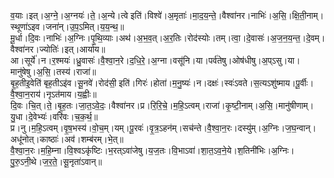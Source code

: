 

  
व॒याः।इत्।अ॒ग्ने॒।अ॒ग्नयः॑।ते॒।अ॒न्ये।त्वे इति॑।विश्वे॑।अ॒मृताः॑।मा॒द॒य॒न्ते॒।वैश्वा॑नर।नाभिः॑।अ॒सि॒।क्षि॒ती॒नाम्।स्थूणा॑ऽइव।जना॑न्।उ॒प॒ऽमित्।य॒य॒न्थ॒॥  
मू॒र्धा।दि॒वः।नाभिः॑।अ॒ग्निः।पृ॒थि॒व्याः।अथ॑।अ॒भ॒व॒त्।अ॒र॒तिः।रोद॑स्योः।तम्।त्वा॒।दे॒वासः॑।अ॒ज॒न॒य॒न्त॒।दे॒वम्।वैश्वा॑नर।ज्योतिः॑।इत्।आर्या॑य॥  
आ।सूर्ये॑।न।र॒श्मयः॑।ध्रु॒वासः॑।वै॒श्वा॒न॒रे।द॒धि॒रे॒।अ॒ग्ना।वसू॑नि।या।पर्व॑तेषु।ओष॑धीषु।अ॒प्ऽसु।या।मानु॑षेषु।अ॒सि॒।तस्य॑।राजा॑॥  
बृ॒ह॒तीइ॒वेति॑ बृह॒तीऽइ॑व।सू॒नवे॑।रोद॑सी॒ इति॑।गिरः॑।होता॑।म॒नु॒ष्यः॑।न।दक्षः॑।स्वः॑ऽवते।स॒त्यऽशु॑ष्माय।पू॒र्वीः।वै॒श्वा॒न॒राय॑।नृऽत॑माय।य॒ह्वीः॥  
दि॒वः।चि॒त्।ते॒।बृ॒ह॒तः।जा॒त॒ऽवे॒दः॒।वैश्वा॑नर।प्र।रि॒रि॒चे॒।म॒हि॒ऽत्वम्।राजा॑।कृ॒ष्टी॒नाम्।अ॒सि॒।मानु॑षीणाम्।यु॒धा।दे॒वेभ्यः॑।वरि॑वः।च॒क॒र्थ॒॥  
प्र।नु।म॒हि॒ऽत्वम्।वृ॒ष॒भस्य॑।वो॒च॒म्।यम्।पू॒रवः॑।वृ॒त्र॒ऽहन॑म्।सच॑न्ते।वै॒श्वा॒न॒रः।दस्यु॑म्।अ॒ग्निः।ज॒घ॒न्वान्।अधू॑नोत्।काष्ठाः॑।अव॑।शम्ब॑रम्।भे॒त्॥  
वै॒श्वा॒न॒रः।म॒हि॒म्ना।वि॒श्वऽकृ॑ष्टिः।भ॒रत्ऽवा॑जेषु।य॒ज॒तः।वि॒भाऽवा॑।शा॒त॒ऽव॒ने॒ये।श॒तिनी॑भिः।अ॒ग्निः।पु॒रु॒ऽनी॒थे।ज॒र॒ते॒।सू॒नृता॑ऽवान्॥  
